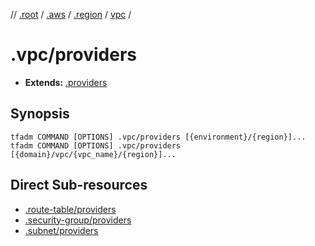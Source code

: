 // [.root] / [.aws] / [.region] / [vpc] /

# .vpc/providers

- **Extends:** [.providers](../../../../.tfadm/resources/.providers.md)

## Synopsis

```
tfadm COMMAND [OPTIONS] .vpc/providers [{environment}/{region}]...
tfadm COMMAND [OPTIONS] .vpc/providers [{domain}/vpc/{vpc_name}/{region}]...
```

## Direct Sub-resources

- [.route-table/providers](../.route-table/providers.md)
- [.security-group/providers](../.security-group/providers.md)
- [.subnet/providers](../.subnet/providers.md)

[.aws]: ../../../../.tfadm/resources/README.md
[.region]: ../../../../.tfadm/resources/.region.md
[.root]: ../../../../../.tfadm/resources/README.md
[vpc]: ../vpc.md
